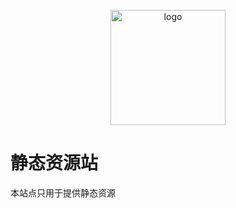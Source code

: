 <p align="center">
  <a href="https://peifeng.li"><img width="184px" alt="logo" src="https://cdn.jsdelivr.net/gh/li-peifeng/li-peifeng.github.io/logo.png" />
  </a>
</p>


# 静态资源站
  本站点只用于提供静态资源

